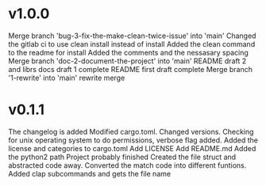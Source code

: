 # v1.0.0
Merge branch 'bug-3-fix-the-make-clean-twice-issue' into 'main'
Changed the gitlab ci to use clean install instead of install
Added the clean command to the readme for install
Added the comments and the nessasary spacing
Merge branch 'doc-2-document-the-project' into 'main'
README draft 2 and librs docs draft 1 complete
README first draft complete
Merge branch '1-rewrite' into 'main'
rewrite merge
# v0.1.1
The changelog is added
Modified cargo.toml. Changed versions.
Checking for unix operating system to do permissions, verbose flag added.
Added the license and categories to cargo.toml
Add LICENSE
Add README.md
Added the python2 path
Project probably finished
Created the file struct and abstracted code away.
Converted the match code into different funtions.
Added clap subcommands and gets the file name
